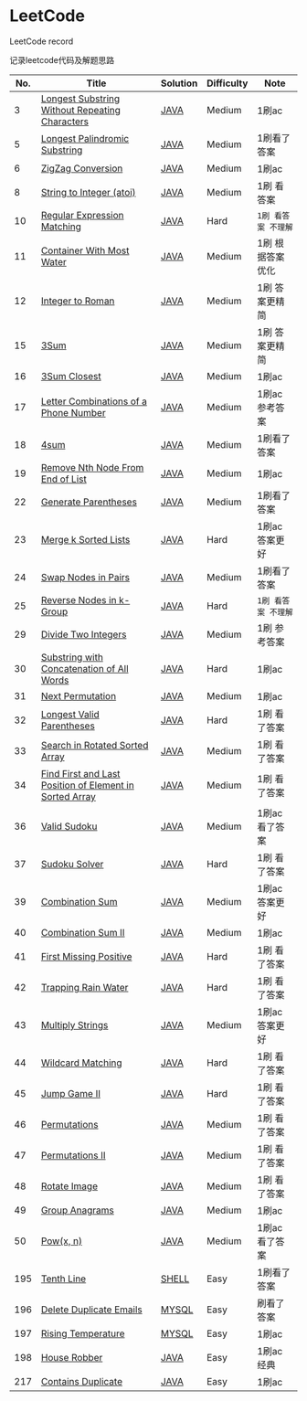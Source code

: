 # LeetCode
LeetCode record

记录leetcode代码及解题思路

|No.|Title|Solution|Difficulty|Note|
|---|---|---|---|---|
|3|[Longest Substring Without Repeating Characters](https://leetcode.com/problems/longest-substring-without-repeating-characters/description/)|[JAVA](https://github.com/Sunmit/LeetCode/blob/master/003.Longest%20Substring%20Without%20Repeating%20Characters/Solution.java)|Medium|1刷ac|
|5|[Longest Palindromic Substring](https://leetcode.com/problems/longest-palindromic-substring/description/)|[JAVA](https://github.com/Sunmit/LeetCode/blob/master/005.Longest%20Palindromic%20Substring/Solution.java)|Medium|1刷看了答案|
|6|[ZigZag Conversion](https://leetcode.com/problems/zigzag-conversion/description/)|[JAVA](https://github.com/Sunmit/LeetCode/blob/master/006.ZigZag%20Conversion/Solution2.java)|Medium|1刷ac|
|8|[String to Integer (atoi)](https://leetcode.com/problems/regular-expression-matching/description/)|[JAVA](https://github.com/Sunmit/LeetCode/blob/master/008.String%20to%20Integer%20-atoi/Solution.java)|Medium|1刷 看答案|
|10|[Regular Expression Matching](https://leetcode.com/problems/string-to-integer-atoi/description/)|[JAVA](https://github.com/Sunmit/LeetCode/blob/master/010.Regular%20Expression%20Matching/Solution.java)|Hard|`1刷 看答案 不理解`|
|11|[Container With Most Water](https://leetcode.com/problems/container-with-most-water/description/)|[JAVA](https://github.com/Sunmit/LeetCode/blob/master/011.Container%20With%20Most%20Water/Solution2.java)|Medium|1刷 根据答案优化|
|12|[Integer to Roman](https://leetcode.com/problems/integer-to-roman/description/)|[JAVA](https://github.com/Sunmit/LeetCode/blob/master/012.Integer%20to%20Roman/Solution.java)|Medium|1刷 答案更精简|
|15|[3Sum](https://leetcode.com/problems/3sum/description/)|[JAVA](https://github.com/Sunmit/LeetCode/blob/master/015.3Sum/Solution.java)|Medium|1刷 答案更精简|
|16|[3Sum Closest](https://leetcode.com/problems/3sum-closest/description/)|[JAVA](https://github.com/Sunmit/LeetCode/blob/master/016.3Sum%20Closest/Solution.java)|Medium|1刷ac|
|17|[Letter Combinations of a Phone Number](https://leetcode.com/problems/letter-combinations-of-a-phone-number/description/)|[JAVA](https://github.com/Sunmit/LeetCode/blob/master/017.Letter%20Combinations%20of%20a%20Phone%20Number/Solution.java)|Medium|1刷ac 参考答案|
|18|[4sum](https://leetcode.com/problems/4sum/)|[JAVA](https://github.com/Sunmit/LeetCode/blob/master/018.4Sum/Solution.java)|Medium|1刷看了答案|
|19|[Remove Nth Node From End of List](https://leetcode.com/problems/remove-nth-node-from-end-of-list/)|[JAVA](https://github.com/Sunmit/LeetCode/blob/master/019.Remove%20Nth%20Node%20From%20End%20of%20List/Solution2.java)|Medium|1刷ac|
|22|[Generate Parentheses](https://leetcode.com/problems/generate-parentheses/)|[JAVA](https://github.com/Sunmit/LeetCode/blob/master/022.Generate%20Parentheses/Solution.java)|Medium|1刷看了答案|
|23|[Merge k Sorted Lists](https://leetcode.com/problems/merge-k-sorted-lists)|[JAVA](https://github.com/Sunmit/LeetCode/blob/master/023.Merge%20k%20Sorted%20Lists/Solution2.java)|Hard|1刷ac 答案更好|
|24|[Swap Nodes in Pairs](https://leetcode.com/problems/swap-nodes-in-pairs)|[JAVA](https://github.com/Sunmit/LeetCode/blob/master/024.Swap%20Nodes%20in%20Pairs/Solution.java)|Medium|1刷看了答案|
|25|[Reverse Nodes in k-Group](https://leetcode.com/problems/reverse-nodes-in-k-group/)|[JAVA](https://github.com/Sunmit/LeetCode/blob/master/025.Reverse%20Nodes%20in%20k-Group/Solution.java)|Hard|`1刷 看答案 不理解`|
|29|[Divide Two Integers](https://leetcode.com/problems/divide-two-integers/)|[JAVA](https://github.com/Sunmit/LeetCode/blob/master/029.Divide%20Two%20Integers/Solution.java)|Medium|1刷 参考答案|
|30|[Substring with Concatenation of All Words](https://leetcode.com/problems/substring-with-concatenation-of-all-words)|[JAVA](https://github.com/Sunmit/LeetCode/blob/master/030.Substring%20with%20Concatenation%20of%20All%20Words/Solution.java)|Hard|1刷ac|
|31|[Next Permutation](https://leetcode.com/problems/next-permutation)|[JAVA](https://github.com/Sunmit/LeetCode/blob/master/031.Next%20Permutation/Solution.java)|Medium|1刷ac|
|32|[Longest Valid Parentheses](https://leetcode.com/problems/longest-valid-parentheses/)|[JAVA](https://github.com/Sunmit/LeetCode/blob/master/032.Longest%20Valid%20Parentheses/Solution.java)|Hard|1刷 看了答案|
|33|[Search in Rotated Sorted Array](https://leetcode.com/problems/search-in-rotated-sorted-array/)|[JAVA](https://github.com/Sunmit/LeetCode/blob/master/033.Search%20in%20Rotated%20Sorted%20Array/Solution.java)|Medium|1刷 看了答案|
|34|[Find First and Last Position of Element in Sorted Array](https://leetcode.com/problems/find-first-and-last-position-of-element-in-sorted-array/)|[JAVA](https://github.com/Sunmit/LeetCode/blob/master/034.Find%20First%20and%20Last%20Position%20of%20Element%20in%20Sorted%20Array/Solution.java)|Medium|1刷 看了答案|
|36|[Valid Sudoku](https://leetcode.com/problems/valid-sudoku/)|[JAVA](https://github.com/Sunmit/LeetCode/blob/master/036.Valid%20Sudoku/Solution2.java)|Medium|1刷ac 看了答案|
|37|[Sudoku Solver](https://leetcode.com/problems/sudoku-solver/)|[JAVA](https://github.com/Sunmit/LeetCode/blob/master/037.Sudoku%20Solver/Solution2.java)|Hard|1刷 看了答案|
|39|[Combination Sum](https://leetcode.com/problems/combination-sum/)|[JAVA](https://github.com/Sunmit/LeetCode/blob/master/039.Combination%20Sum/Solution2.java)|Medium|1刷ac 答案更好|
|40|[Combination Sum II](https://leetcode.com/problems/combination-sum-ii/)|[JAVA](https://github.com/Sunmit/LeetCode/blob/master/040.Combination%20Sum%20II/Solution2.java)|Medium|1刷ac|
|41|[First Missing Positive](https://leetcode.com/problems/first-missing-positive/)|[JAVA](https://github.com/Sunmit/LeetCode/blob/master/041.First%20Missing%20Positive/Solution.java)|Hard|1刷 看了答案|
|42|[Trapping Rain Water](https://leetcode.com/problems/trapping-rain-water/)|[JAVA](https://github.com/Sunmit/LeetCode/blob/master/042.Trapping%20Rain%20Water/Solution.java)|Hard|1刷 看了答案|
|43|[Multiply Strings](https://leetcode.com/problems/multiply-strings/)|[JAVA](https://github.com/Sunmit/LeetCode/blob/master/043.Multiply%20Strings/Solution2.java)|Medium|1刷ac 答案更好|
|44|[Wildcard Matching](https://leetcode.com/problems/wildcard-matching/)|[JAVA](https://github.com/Sunmit/LeetCode/blob/master/044.Wildcard%20Matching/Solution.java)|Hard|1刷 看了答案|
|45|[Jump Game II](https://leetcode.com/problems/jump-game-ii/)|[JAVA](https://github.com/Sunmit/LeetCode/blob/master/045.Jump%20Game%20II/Solution.java)|Hard|1刷 看了答案|
|46|[Permutations](https://leetcode.com/problems/permutations/)|[JAVA](https://github.com/Sunmit/LeetCode/blob/master/046.Permutations/Solution.java)|Medium|1刷 看了答案|
|47|[Permutations II](https://leetcode.com/problems/permutations-ii/)|[JAVA](https://github.com/Sunmit/LeetCode/blob/master/047.Permutations%20II/Solution.java)|Medium|1刷 看了答案|
|48|[Rotate Image](https://leetcode.com/problems/rotate-image/)|[JAVA](https://github.com/Sunmit/LeetCode/blob/master/048.Rotate%20Image/Solution.java)|Medium|1刷 看了答案|
|49|[Group Anagrams](https://leetcode.com/problems/group-anagrams/)|[JAVA](https://github.com/Sunmit/LeetCode/blob/master/049.Group%20Anagrams/Solution.java)|Medium|1刷ac|
|50|[Pow(x, n)](https://leetcode.com/problems/powx-n/)|[JAVA](https://github.com/Sunmit/LeetCode/blob/master/050.Pow-x-%20n/Solution.java)|Medium|1刷ac 看了答案|
|195|[Tenth Line](https://leetcode.com/problems/tenth-line/description/)|[SHELL](https://github.com/Sunmit/LeetCode/blob/master/195.Tenth%20Line/solution.sh)|Easy|1刷看了答案|
|196|[Delete Duplicate Emails](https://leetcode.com/problems/delete-duplicate-emails/description/)|[MYSQL](https://github.com/Sunmit/LeetCode/tree/master/196.Delete%20Duplicate%20Emails)|Easy|刷看了答案|
|197|[Rising Temperature](https://leetcode.com/problems/rising-temperature/description/)|[MYSQL](https://github.com/Sunmit/LeetCode/blob/master/197.Rising%20Temperature/SQL.sql)|Easy|1刷ac|
|198|[House Robber](https://leetcode.com/problems/house-robber/description/)|[JAVA](https://github.com/Sunmit/LeetCode/blob/master/198.House%20Robber/Solution1.java)|Easy|1刷ac 经典|
|217|[Contains Duplicate](https://leetcode.com/problems/contains-duplicate/description/)|[JAVA](https://github.com/Sunmit/LeetCode/blob/master/217.Contains%20Duplicate/Solution.java)|Easy|1刷ac|


